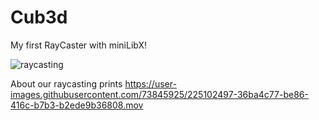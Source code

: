 # Cub3d
My first RayCaster with miniLibX!

![raycasting](https://user-images.githubusercontent.com/73845925/223217346-cd63fce6-73dd-4bd8-b00c-28deca001742.png)

About our raycasting prints
https://user-images.githubusercontent.com/73845925/225102497-36ba4c77-be86-416c-b7b3-b2ede9b36808.mov

